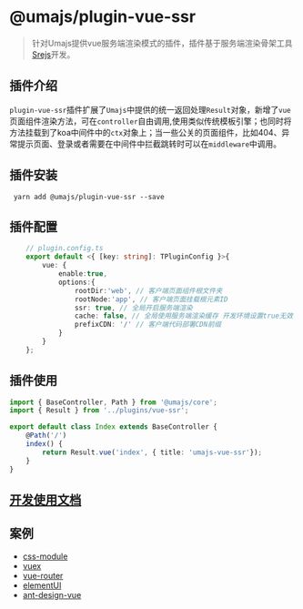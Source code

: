 # @umajs/plugin-vue-ssr
> 针对Umajs提供vue服务端渲染模式的插件，插件基于服务端渲染骨架工具[Srejs](https://github.com/dazjean/srejs)开发。

## 插件介绍
`plugin-vue-ssr`插件扩展了`Umajs`中提供的统一返回处理`Result`对象，新增了`vue`页面组件渲染方法，可在`controller`自由调用,使用类似传统模板引擎；也同时将方法挂载到了koa中间件中的`ctx`对象上；当一些公关的页面组件，比如404、异常提示页面、登录或者需要在中间件中拦截跳转时可以在`middleware`中调用。

## 插件安装

```
 yarn add @umajs/plugin-vue-ssr --save
```
## 插件配置
```ts
    // plugin.config.ts
    export default <{ [key: string]: TPluginConfig }>{
        vue: {
            enable:true,
            options:{
                rootDir:'web', // 客户端页面组件根文件夹
                rootNode:'app', // 客户端页面挂载根元素ID
                ssr: true, // 全局开启服务端渲染
                cache: false, // 全局使用服务端渲染缓存 开发环境设置true无效
                prefixCDN: '/' // 客户端代码部署CDN前缀
            }
        }
    };
```

## 插件使用
```ts
import { BaseController, Path } from '@umajs/core';
import { Result } from '../plugins/vue-ssr';

export default class Index extends BaseController {
    @Path('/')
    index() {
        return Result.vue('index', { title: 'umajs-vue-ssr'});
    }
}

```

## **[开发使用文档](https://umajs.gitee.io/%E6%9C%8D%E5%8A%A1%E7%AB%AF%E6%B8%B2%E6%9F%93/vue-ssr.html)**

## 案例
- [css-module](https://github.com/dazjean/Srejs/tree/mian/example/uma--vue-css-module)
- [vuex](https://github.com/dazjean/Srejs/tree/mian/example/uma-vue-vuex)
- [vue-router](https://github.com/dazjean/Srejs/tree/mian/example/uma-vue-router)
- [elementUI](https://github.com/dazjean/Srejs/tree/mian/example/uma-elementUI)
- [ant-design-vue](https://github.com/dazjean/Srejs/tree/mian/example/uma-ant-design-vue)